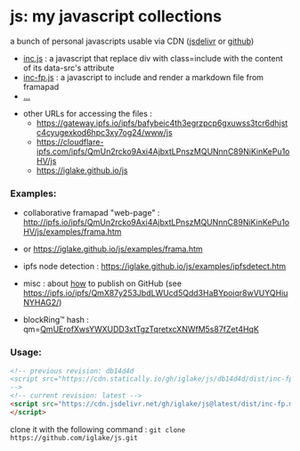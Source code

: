 # js: my javascript collections

a bunch of personal javascripts usable via CDN ([jsdelivr][jd] or [github][gh])

 * [inc.js][1] : a javascript that replace div with class=include with the content of its data-src's attribute
 * [inc-fp.js][2] : a javascript to include and render a markdown file from framapad
 * [...](https://cdn.jsdelivr.net/gh/iglake/js@latest/dist/)

[1]: https://cdn.jsdelivr.net/gh/iglake/js@latest/dist/inc.js
[2]: https://cdn.jsdelivr.net/gh/iglake/js@latest/dist/inc-fp.js

 * other URLs for accessing the files :
    - https://gateway.ipfs.io/ipfs/bafybeic4th3egrzpcp6gxuwss3tcr6dhjstc4cyugexkod6hpc3xy7og24/www/js
    - https://cloudflare-ipfs.com/ipfs/QmUn2rcko9Axi4AjbxtLPnszMQUNnnC89NiKinKePu1oHV/js
    - https://iglake.github.io/js

### Examples:

 * collaborative framapad "web-page" : <http://ipfs.io/ipfs/QmUn2rcko9Axi4AjbxtLPnszMQUNnnC89NiKinKePu1oHV/js/examples/frama.htm>
 *  or <https://iglake.github.io/js/examples/frama.htm>

 *  ipfs node detection : <https://iglake.github.io/js/examples/ipfsdetect.htm>

 * misc : about [how](https://www.one-tab.com/page/XuCCeOg2SkSSwTD8JzvWfw) to publish on GitHub (see <https://ipfs.io/ipfs/QmX87y253JbdLWUcd5Qdd3HaBYpoiqr8wVUYQHiuNYHAG2/>)

 * blockRing™ hash : qm=[QmUErofXwsYWXUDD3xtTgzTqretxcXNWfM5s87fZet4HqK](http://gateway.ipfs.io/ipfs/QmUErofXwsYWXUDD3xtTgzTqretxcXNWfM5s87fZet4HqK)

### Usage:

```html
<!-- previous revision: db14d4d
<script src="https://cdn.statically.io/gh/iglake/js/db14d4d/dist/inc-fp.js">
-->
<!-- current revision: latest -->
<script src="https://cdn.jsdelivr.net/gh/iglake/js@latest/dist/inc-fp.min.js">
</script>
 ```

[gh]: http://github.com/iglake/
[jd]: https://www.jsdelivr.com/package/gh/iglake/js

clone it with the following command :
  ```git clone https://github.com/iglake/js.git```


